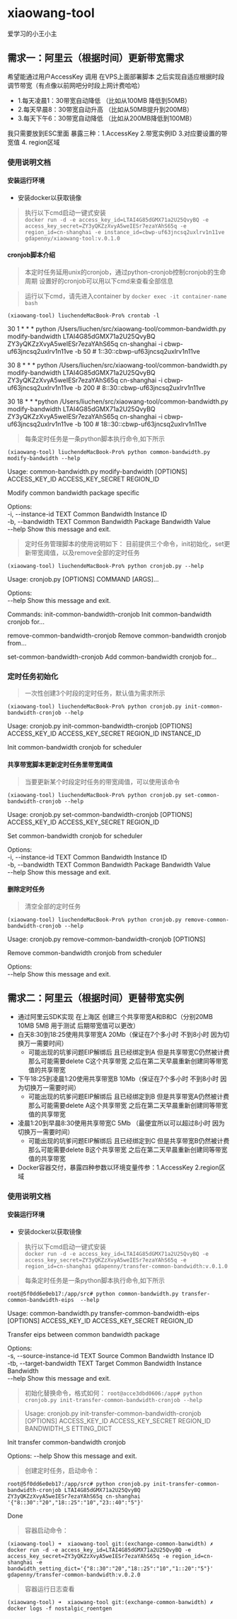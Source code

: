 # xiaowang-tool
 爱学习的小王小主
## 需求一：阿里云（根据时间）更新带宽需求
> 
希望能通过用户AccessKey 调用 在VPS上面部署脚本 之后实现自适应根据时段调节带宽（有点像以前网吧分时段上网计费哈哈）

- 1.每天凌晨1：30带宽自动降低 （比如从100MB 降低到50MB）
- 2.每天早晨8：30带宽自动升高 （比如从50MB提升到200MB）
- 3.每天下午6：30带宽自动降低  （比如从200MB降低到100MB）


我只需要放到ESC里面 暴露三种：1.AccessKey 2.带宽实例ID 3.对应要设置的带宽值 4. region区域

### 使用说明文档
#### 安装运行环境
- 安装docker以获取镜像
> 执行以下cmd启动一键式安装<br>
`docker run -d -e access_key_id=LTAI4G85dGMX71a2U25QvyBQ -e access_key_secret=ZY3yQKZzXvyA5weIESr7ezaYAhS65q -e region_id=cn-shanghai -e instance_id=cbwp-uf63jncsq2uxlrv1n11ve gdapenny/xiaowang-tool:v.0.1.0`


#### cronjob脚本介绍
> 本定时任务延用unix的cronjob，通过python-cronjob控制cronjob的生命周期
> 设置好的cronjob可以用以下cmd来查看全部信息

> 运行以下cmd，请先进入container by `docker exec -it container-name bash` <br>

`(xiaowang-tool) liuchendeMacBook-Pro% crontab -l`

30 1 * * * python /Users/liuchen/src/xiaowang-tool/common-bandwidth.py modify-bandwidth LTAI4G85dGMX71a2U25QvyBQ ZY3yQKZzXvyA5weIESr7ezaYAhS65q cn-shanghai -i cbwp-uf63jncsq2uxlrv1n11ve -b 50 # 1::30::cbwp-uf63jncsq2uxlrv1n11ve

30 8 * * * python /Users/liuchen/src/xiaowang-tool/common-bandwidth.py modify-bandwidth LTAI4G85dGMX71a2U25QvyBQ ZY3yQKZzXvyA5weIESr7ezaYAhS65q cn-shanghai -i cbwp-uf63jncsq2uxlrv1n11ve -b 200 # 8::30::cbwp-uf63jncsq2uxlrv1n11ve

30 18 * * *python /Users/liuchen/src/xiaowang-tool/common-bandwidth.py modify-bandwidth LTAI4G85dGMX71a2U25QvyBQ ZY3yQKZzXvyA5weIESr7ezaYAhS65q cn-shanghai -i cbwp-uf63jncsq2uxlrv1n11ve -b 100 # 18::30::cbwp-uf63jncsq2uxlrv1n11ve


> 每条定时任务是一条python脚本执行命令,如下所示

`(xiaowang-tool) liuchendeMacBook-Pro% python common-bandwidth.py modify-bandwidth --help`

Usage: common-bandwidth.py modify-bandwidth [OPTIONS] ACCESS_KEY_ID
                                            ACCESS_KEY_SECRET REGION_ID<br>

  Modify common bandwidth package specific<br>

Options:<br>
  -i, --instance-id TEXT  Common Bandwidth Instance ID<br>
  -b, --bandwidth TEXT    Common Bandwidth Package Bandwidth Value<br>
  --help                  Show this message and exit.<br>


>定时任务管理脚本的使用说明如下：
>目前提供三个命令，init初始化，set更新带宽阈值，以及remove全部的定时任务

`(xiaowang-tool) liuchendeMacBook-Pro% python cronjob.py --help` 

Usage: cronjob.py [OPTIONS] COMMAND [ARGS]...<br>

Options:<br>
  --help  Show this message and exit.<br>

Commands:
  init-common-bandwidth-cronjob   Init common-bandwidth cronjob for...
  
  remove-common-bandwidth-cronjob Remove common-bandwidth cronjob from...
  
  set-common-bandwidth-cronjob    Add common-bandwidth cronjob for...

### 定时任务初始化
>一次性创建3个时段的定时任务，默认值为需求所示

`(xiaowang-tool) liuchendeMacBook-Pro% python cronjob.py init-common-bandwidth-cronjob --help`

Usage: cronjob.py init-common-bandwidth-cronjob [OPTIONS] ACCESS_KEY_ID
                                                ACCESS_KEY_SECRET REGION_ID INSTANCE_ID<br>

  Init common-bandwidth cronjob for scheduler<br>



#### 共享带宽脚本更新定时任务里带宽阈值
> 当要更新某个时段定时任务的带宽阈值，可以使用该命令

`(xiaowang-tool) liuchendeMacBook-Pro% python cronjob.py set-common-bandwidth-cronjob --help`

Usage: cronjob.py set-common-bandwidth-cronjob [OPTIONS] ACCESS_KEY_ID
                                               ACCESS_KEY_SECRET REGION_ID<br>

  Set common-bandwidth cronjob for scheduler<br>

Options: <br>
  -i, --instance-id TEXT  Common Bandwidth Instance ID <br>
  -b, --bandwidth TEXT    Common Bandwidth Package Bandwidth Value <br>
  --help                  Show this message and exit. <br>


#### 删除定时任务
> 清空全部的定时任务

`(xiaowang-tool) liuchendeMacBook-Pro% python cronjob.py remove-common-bandwidth-cronjob --help`

Usage: cronjob.py remove-common-bandwidth-cronjob [OPTIONS]

  Remove common-bandwidth cronjob from scheduler

Options: <br>
  --help  Show this message and exit. <br>

## 需求二：阿里云（根据时间）更替带宽实例
- 通过阿里云SDK实现 在上海区 创建三个共享带宽A和B和C（分别20MB 10MB 5MB 用于测试 后期带宽值可以更改）<br>
- 白天8:30到18:25使用共享带宽A 20Mb（保证在7个多小时 不到8小时 因为切换万一需要时间）
    - 可能出现的坑爹问题EIP解绑后 且已经绑定到A 但是共享带宽C仍然被计费 那么可能需要delete C这个共享带宽 之后在第二天早晨重新创建同等带宽值的共享带宽
- 下午18:25到凌晨1:20使用共享带宽B 10Mb（保证在7个多小时 不到8小时 因为切换万一需要时间）
    - 可能出现的坑爹问题EIP解绑后 且已经绑定到B 但是共享带宽A仍然被计费 那么可能需要delete A这个共享带宽 之后在第二天早晨重新创建同等带宽值的共享带宽
- 凌晨1:20到早晨8:30使用共享带宽C 5Mb （最便宜所以可以超过8小时 因为切换万一需要时间）
    - 可能出现的坑爹问题EIP解绑后 且已经绑定到C 但是共享带宽B仍然被计费 那么可能需要delete B这个共享带宽 之后在第二天早晨重新创建同等带宽值的共享带宽
- Docker容器交付，暴露四种参数以环境变量传参：1.AccessKey 2.region区域 

### 使用说明文档
#### 安装运行环境
- 安装docker以获取镜像
> 执行以下cmd启动一键式安装<br>
`docker run -d -e access_key_id=LTAI4G85dGMX71a2U25QvyBQ -e access_key_secret=ZY3yQKZzXvyA5weIESr7ezaYAhS65q -e region_id=cn-shanghai gdapenny/transfer-common-bandwidth:v.0.1.0`

> 每条定时任务是一条python脚本执行命令,如下所示

`root@5f0dd6e0eb17:/app/src# python common-bandwidth.py transfer-common-bandwidth-eips  --help`

Usage: common-bandwidth.py transfer-common-bandwidth-eips [OPTIONS]
                                                          ACCESS_KEY_ID
                                                          ACCESS_KEY_SECRET
                                                          REGION_ID

  Transfer eips between common bandwidth package

Options:<br>
  -s, --source-instance-id TEXT  Source Common Bandwidth Instance ID<br>
  -tb, --target-bandwidth TEXT   Target Common Bandwidth Instance Bandwidth<br>
  --help                         Show this message and exit.<br>

> 初始化替换命令，格式如何：
`root@acce3dbd0606:/app# python cronjob.py init-transfer-common-bandwidth-cronjob --help`

>Usage: cronjob.py init-transfer-common-bandwidth-cronjob [OPTIONS]
                                                         ACCESS_KEY_ID
                                                         ACCESS_KEY_SECRET
                                                         REGION_ID BANDWIDTH_S
                                                         ETTING_DICT

  Init transfer common-bandwidth cronjob

Options:
  --help  Show this message and exit.


> 创建定时任务，启动命令：

`root@5f0dd6e0eb17:/app/src# python cronjob.py init-transfer-common-bandwidth-cronjob LTAI4G85dGMX71a2U25QvyBQ ZY3yQKZzXvyA5weIESr7ezaYAhS65q cn-shanghai '{"8::30":"20","18::25":"10","23::40":"5"}'`

Done

> 容器启动命令：

`(xiaowang-tool) ➜  xiaowang-tool git:(exchange-common-banwidth) ✗ docker run -d -e access_key_id=LTAI4G85dGMX71a2U25QvyBQ -e access_key_secret=ZY3yQKZzXvyA5weIESr7ezaYAhS65q -e region_id=cn-shanghai -e bandwidth_setting_dict='{"8::30":"20","18::25":"10","1::20":"5"}' gdapenny/transfer-common-bandwidth:v.0.2.0`

> 容器运行日志查看

`(xiaowang-tool) ➜  xiaowang-tool git:(exchange-common-banwidth) ✗ docker logs -f nostalgic_roentgen`
